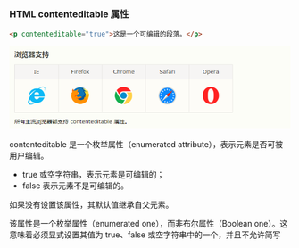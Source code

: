 ### HTML contenteditable 属性

```html
<p contenteditable="true">这是一个可编辑的段落。</p>
```

![](./../images/contenteditable.png)

contenteditable 是一个枚举属性（enumerated attribute），表示元素是否可被用户编辑。

* true 或空字符串，表示元素是可编辑的；
* false 表示元素不是可编辑的。

如果没有设置该属性，其默认值继承自父元素。

该属性是一个枚举属性（enumerated one），而非布尔属性（Boolean one）。这意味着必须显式设置其值为 true、false 或空字符串中的一个，并且不允许简写